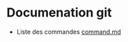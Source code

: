# Documenation git

- Liste des commandes
  [command.md](https://github.com/jurix99/Documentation/blob/main/Git/commands.md)